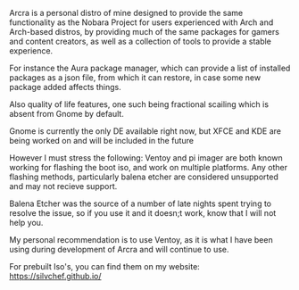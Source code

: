 Arcra is a personal distro of mine designed to provide the same functionality as the Nobara Project for users experienced with Arch and Arch-based distros, by providing much of the same packages for gamers and content creators, as well as a collection of tools to provide a stable experience.

For instance the Aura package manager, which can provide a list of installed packages as a json file, from which it can restore, in case some new package added affects things.

Also quality of life features, one such being fractional scailing which is absent from Gnome by default.

Gnome is currently the only DE available right now, but XFCE and KDE are being worked on and will be included in the future

However I must stress the following: Ventoy and pi imager are both known working for flashing the boot iso, and work on multiple platforms. Any other flashing methods, particularly balena etcher are considered unsupported and may not recieve support.

Balena Etcher was the source of a number of late nights spent trying to resolve the issue, so if you use it and it doesn;t work, know that I will not help you.

My personal recommendation is to use Ventoy, as it is what I have been using during development of Arcra and will continue to use.

For prebuilt Iso's, you can find them on my website: https://silvchef.github.io/
